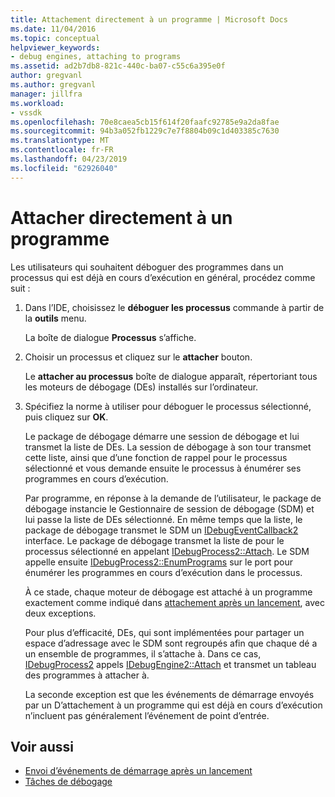 ```yaml
---
title: Attachement directement à un programme | Microsoft Docs
ms.date: 11/04/2016
ms.topic: conceptual
helpviewer_keywords:
- debug engines, attaching to programs
ms.assetid: ad2b7db8-821c-440c-ba07-c55c6a395e0f
author: gregvanl
ms.author: gregvanl
manager: jillfra
ms.workload:
- vssdk
ms.openlocfilehash: 70e8caea5cb15f614f20faafc92785e9a2da8fae
ms.sourcegitcommit: 94b3a052fb1229c7e7f8804b09c1d403385c7630
ms.translationtype: MT
ms.contentlocale: fr-FR
ms.lasthandoff: 04/23/2019
ms.locfileid: "62926040"
---
```

# <a name="attach-directly-to-a-program"></a>Attacher directement à un programme
Les utilisateurs qui souhaitent déboguer des programmes dans un processus qui est déjà en cours d’exécution en général, procédez comme suit :

1. Dans l’IDE, choisissez le **déboguer les processus** commande à partir de la **outils** menu.

    La boîte de dialogue **Processus** s’affiche.

2. Choisir un processus et cliquez sur le **attacher** bouton.

    Le **attacher au processus** boîte de dialogue apparaît, répertoriant tous les moteurs de débogage (DEs) installés sur l’ordinateur.

3. Spécifiez la norme à utiliser pour déboguer le processus sélectionné, puis cliquez sur **OK**.

   Le package de débogage démarre une session de débogage et lui transmet la liste de DEs. La session de débogage à son tour transmet cette liste, ainsi que d’une fonction de rappel pour le processus sélectionné et vous demande ensuite le processus à énumérer ses programmes en cours d’exécution.

   Par programme, en réponse à la demande de l’utilisateur, le package de débogage instancie le Gestionnaire de session de débogage (SDM) et lui passe la liste de DEs sélectionné. En même temps que la liste, le package de débogage transmet le SDM un [IDebugEventCallback2](../../extensibility/debugger/reference/idebugeventcallback2.md) interface. Le package de débogage transmet la liste de pour le processus sélectionné en appelant [IDebugProcess2::Attach](../../extensibility/debugger/reference/idebugprocess2-attach.md). Le SDM appelle ensuite [IDebugProcess2::EnumPrograms](../../extensibility/debugger/reference/idebugprocess2-enumprograms.md) sur le port pour énumérer les programmes en cours d’exécution dans le processus.

   À ce stade, chaque moteur de débogage est attaché à un programme exactement comme indiqué dans [attachement après un lancement](../../extensibility/debugger/attaching-after-a-launch.md), avec deux exceptions.

   Pour plus d’efficacité, DEs, qui sont implémentées pour partager un espace d’adressage avec le SDM sont regroupés afin que chaque dé a un ensemble de programmes, il s’attache à. Dans ce cas, [IDebugProcess2](../../extensibility/debugger/reference/idebugprocess2.md) appels [IDebugEngine2::Attach](../../extensibility/debugger/reference/idebugengine2-attach.md) et transmet un tableau des programmes à attacher à.

   La seconde exception est que les événements de démarrage envoyés par un D’attachement à un programme qui est déjà en cours d’exécution n’incluent pas généralement l’événement de point d’entrée.

## <a name="see-also"></a>Voir aussi
- [Envoi d’événements de démarrage après un lancement](../../extensibility/debugger/sending-startup-events-after-a-launch.md)
- [Tâches de débogage](../../extensibility/debugger/debugging-tasks.md)